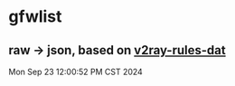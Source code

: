 # gfwlist
## raw -> json, based on [v2ray-rules-dat](https://github.com/Loyalsoldier/v2ray-rules-dat)
Mon Sep 23 12:00:52 PM CST 2024

